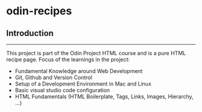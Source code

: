 # odin-recipes

## Introduction
---
This project is part of the Odin Project HTML course and is a pure HTML recipe page. 
Focus of the learnings in the project: 
- Fundamental Knowledge around Web Development
- Git, Github and Version Control
- Setup of a Development Environment in Mac and Linux
- Basic visual studio code configuration 
- HTML Fundamentals (HTML Boilerplate, Tags, Links, Images, Hierarchy, ...)